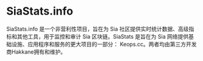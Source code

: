 # 

# SiaStats.info

SiaStats.info 是一个非营利性项目，旨在为 Sia 社区提供实时统计数据、高级指标和其他工具，用于监控和审计 Sia 区块链。SiaStats 是旨在为 Sia 网络提供基础设施、应用程序和服务的更大项目的一部分： Keops.cc。两者均由第三方开发商Hakkane拥有和维护。



